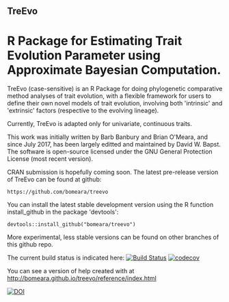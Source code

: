 ## TreEvo
# R Package for Estimating Trait Evolution Parameter using Approximate Bayesian Computation.

TreEvo (case-sensitive) is an R Package for doing phylogenetic comparative method analyses of trait evolution, with a flexible framework for users to define their own novel models of trait evolution, involving both 'intrinsic' and 'extrinsic' factors (respective to the evolving lineage).

Currently, TreEvo is adapted only for univariate, continuous traits.

This work was initially written by Barb Banbury and Brian O'Meara, and since July 2017, has been largely editted and maintained by David W. Bapst. The software is open-source licensed under the GNU General Protection License (most recent version).

CRAN submission is hopefully coming soon. The latest pre-release version of TreEvo can be found at github:

	https://github.com/bomeara/treevo
	
You can install the latest stable development version using the R function install_github in the package 'devtools':

	devtools::install_github("bomeara/treevo")
	
More experimental, less stable versions can be found on other branches of this github repo.

The current build status is indicated here:
	[![Build Status](https://travis-ci.org/bomeara/treevo.svg)](https://travis-ci.org/bomeara/treevo) [![codecov](https://codecov.io/gh/bomeara/treevo/branch/master/graph/badge.svg)](https://codecov.io/gh/bomeara/treevo)

You can see a version of help created with  at http://bomeara.github.io/treevo/reference/index.html

[![DOI](https://zenodo.org/badge/41578359.svg)](https://zenodo.org/badge/latestdoi/41578359)
